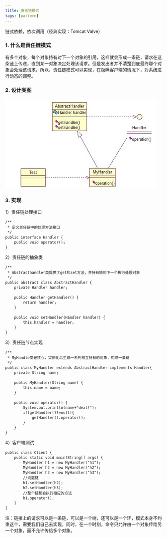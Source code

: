 ```yaml
---
title: 责任链模式
tags: [pattern]
---
```


链式依赖，依次调用（经典实现：Tomcat Valve）

### 1. 什么是责任链模式

有多个对象，每个对象持有对下一个对象的引用，这样就会形成一条链，请求在这条链上传递，直到某一对象决定处理该请求。但是发出者并不清楚到底最终哪个对象会处理该请求，所以，责任链模式可以实现，在隐瞒客户端的情况下，对系统进行动态的调整。

### 2. 设计类图

![](/images/java_pattern/responsiblechain/responsiblechain.jpg)

### 3. 实现

1）责任链处理接口

```
/**
 * 定义责任链中的处理方法接口
 */
public interface Handler {
    public void operator();
}
```

2）责任链的抽象类

```
/**
 * Abstracthandler类提供了get和set方法，并持有链的下一个执行处理对象
 */
public abstract class AbstractHandler {
    private Handler handler;  
      
    public Handler getHandler() {  
        return handler;  
    }  
  
    public void setHandler(Handler handler) {  
        this.handler = handler;  
    }
}
```

3）责任链节点实现

```
/**
 * MyHandle类是核心，实例化后生成一系列相互持有的对象，构成一条链
 */
public class MyHandler extends AbstractHandler implements Handler{
    private String name;  
      
    public MyHandler(String name) {  
        this.name = name;  
    }
  
    public void operator() {
        System.out.println(name+"deal!");  
        if(getHandler()!=null){  
            getHandler().operator();  
        }  
    }
}
```

4）客户端测试

```
public class Client {
    public static void main(String[] args) {  
        MyHandler h1 = new MyHandler("h1");  
        MyHandler h2 = new MyHandler("h2");  
        MyHandler h3 = new MyHandler("h3");  
        //设置链
        h1.setHandler(h2);  
        h2.setHandler(h3);
        //整个链都会执行相应的方法
        h1.operator();
    }
}
```

注：链接上的请求可以是一条链，可以是一个树，还可以是一个环，模式本身不约束这个，需要我们自己去实现，同时，在一个时刻，命令只允许由一个对象传给另一个对象，而不允许传给多个对象。